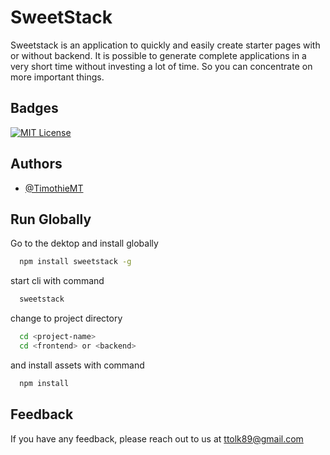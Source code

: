 
# SweetStack

Sweetstack is an application to quickly and easily create starter pages with or without backend. It is possible to generate complete applications in a very short time without investing a lot of time. So you can concentrate on more important things.


## Badges

[![MIT License](https://img.shields.io/badge/License-MIT-green.svg)](https://choosealicense.com/licenses/mit/)



## Authors

- [@TimothieMT](https://github.com/TimothieMT)
## Run Globally

Go to the dektop and install globally

```bash
  npm install sweetstack -g
```

start cli with command

```bash
  sweetstack
```

change to project directory

```bash
  cd <project-name>
  cd <frontend> or <backend>
```
and install assets with command

```bash 
  npm install 
```


## Feedback

If you have any feedback, please reach out to us at ttolk89@gmail.com




